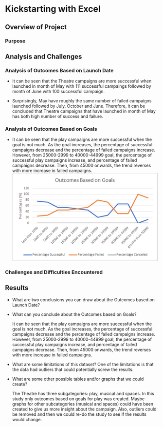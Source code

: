 # Kickstarting with Excel

## Overview of Project

### Purpose

## Analysis and Challenges

### Analysis of Outcomes Based on Launch Date
- It can be seen that the Theatre campaigns are more successful when launched in month of May with 111 successful campaings 
	followed by month of June with 100 successful campaign. 
	
- Surprisingly, May have roughly the same number of failed campaigns launched followed by July, October and June. Therefore,
	it can be concluded that Theatre campaigns that have launched in month of May has both high number of success and failure. 
	
### Analysis of Outcomes Based on Goals
- It can be seen that the play campaigns are more successful when the goal is not much. As the goal increases, the percentage of successful campaigns decrease and the percentage of failed campaigns increase. However, from 25000-2999 to 40000-44999 goal, the percentage of successful play campaigns increase, and percentage of failed campaigns decrease. Then, from 45000 onwards, the trend reverses with more increase in failed campaigns.
![Plot 1](https://github.com/amirimah/kickstarter-analysis/blob/main/Outcomes_vs_Goals.png?raw=true)

### Challenges and Difficulties Encountered

## Results

- What are two conclusions you can draw about the Outcomes based on Launch Date?

	

- What can you conclude about the Outcomes based on Goals?

	It can be seen that the play campaigns are more successful when the goal is not much. As the goal increases, the percentage of 
	successful campaigns decrease and the percentage of failed campaigns increase.
	However, from 25000-2999 to 40000-44999 goal, the percentage of successful play campaigns increase, and percentage of failed 
	campaigns decrease. Then, from 45000 onwards, the trend reverses with more increase in failed campaigns.	

- What are some limitations of this dataset?
	One of the limitations is that the data had outliers that could potentially screw the results. 
	
- What are some other possible tables and/or graphs that we could create?

	The Theatre has three subgategories: play, musical and spaces. In this study only outcomes based on goals for play was created. 
	Maybe graphs for other subcategories (musical and spaces) could have been created to give us more insight about the campaign. 
	Also, outliers could be removed and then we could re-do the study to see if the results would change. 
